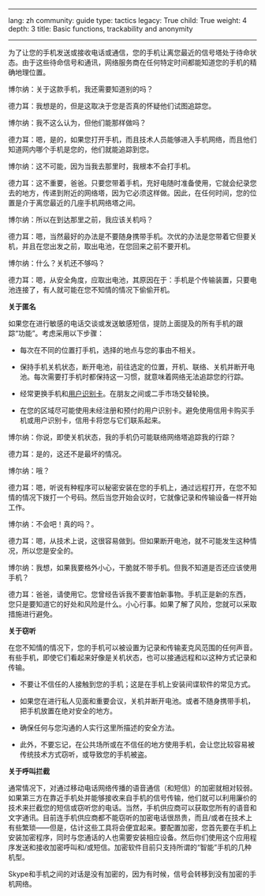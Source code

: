 

---

lang: zh
community: guide
type: tactics
legacy: True
child: True
weight: 4
depth: 3
title: Basic functions, trackability and anonymity

---

为了让您的手机发送或接收电话或通信，您的手机让离您最近的信号塔处于待命状态。由于这些待命信号和通讯，网络服务商在任何特定时间都能知道您的手机的精确地理位置。

<div class="background" markdown=1>
博尔纳：关于这款手机，我还需要知道别的吗？

德力耳：我想是的，但是这取决于您是否真的怀疑他们试图追踪您。

博尔纳：我不这么认为，但他们能那样做吗？

德力耳：嗯，是的，如果您打开手机，而且技术人员能够进入手机网络，而且他们知道网内哪个手机是您的，他们就能追踪到您。

博尔纳：这不可能，因为当我去那里时，我根本不会打手机。

德力耳：这不重要，爸爸。只要您带着手机，充好电随时准备使用，它就会纪录您去的地方，传递到附近的网络塔，因为它必须这样做。因此，在任何时间，您的位置是介于离您最近的几座手机网络塔之间。

博尔纳：所以在到达那里之前，我应该关机吗？

德力耳：嗯，当然最好的办法是不要随身携带手机。次优的办法是您带着它但要关机，并且在您出发之前，取出电池，在您回来之前不要开机。

博尔纳：什么？关机还不够吗？

德力耳：嗯，从安全角度，应取出电池，其原因在于：手机是个传输装置，只要电池连接了，有人就可能在您不知情的情况下偷偷开机。
</div>

**关于匿名**

如果您在进行敏感的电话交谈或发送敏感短信，提防上面提及的所有手机的跟踪“功能”。考虑采用以下步骤：

* 每次在不同的位置打手机，选择的地点与您的事由不相关。

* 保持手机关机状态，断开电池，前往选定的位置，开机、联络、关机并断开电池。每次需要打手机时都保持这一习惯，就意味着网络无法追踪您的行踪。

* 经常更换手机和[用户识别卡](/zh/glossary#用户识别_卡)。在朋友之间或二手市场交替轮换。

* 在您的区域尽可能使用未经注册和预付的用户识别卡。避免使用信用卡购买手机或用户识别卡，信用卡将您与它们联系起来。


<div class="background" markdown=1>
博尔纳：你说，即使关机状态，我的手机仍可能联络网络塔追踪我的行踪？

德力耳：是的，这还不是最坏的情况。

博尔纳：哦？

德力耳：嗯，听说有种程序可以秘密安装在您的手机上，通过远程打开，在您不知情的情况下拨打一个号码。然后当您开始会议时，它就像记录和传输设备一样开始工作。

博尔纳：不会吧！真的吗？。

德力耳：嗯，从技术上说，这很容易做到。但如果断开电池，就不可能发生这种情况，所以您是安全的。

博尔纳：我想，如果我要格外小心，干脆就不带手机。但我不知道是否还应该使用手机？

德力耳：爸爸，请使用它。您曾经告诉我不要害怕新事物。手机正是新的东西， 您只是要知道它的好处和风险是什么。小心行事。如果了解了风险，您就可以采取措施进行避免。
</div>

**关于窃听**

在您不知情的情况下，您的手机可以被设置为记录和传输麦克风范围的任何声音。有些手机，即使它们看起来好像是关机状态，也可以接通远程和以这种方式记录和传输。

* 不要让不信任的人接触到您的手机；这是在手机上安装间谍软件的常见方式。

* 如果您在进行私人见面和重要会议，关机并断开电池。或者不随身携带手机，把手机放置在绝对安全的地方。

* 确保任何与您沟通的人实行这里所描述的安全方法。

* 此外，不要忘记，在公共场所或在不信任的地方使用手机，会让您比较容易被传统技术方式窃听，或导致您的手机被盗。

**关于呼叫拦截**

通常情况下，对通过移动电话网络传播的语音通信（和短信）的加密就相对较弱。如果第三方在靠近手机处并能够接收来自手机的信号传输，他们就可以利用廉价的技术来拦截您的短信或窃听您的电话。当然，手机供应商可以获取您所有的语音和文字通讯。目前连手机供应商都不能窃听的加密电话很昂贵，而且/或者在技术上有些繁琐——但是，估计这些工具将会便宜起来。要配置加密，您首先要在手机上安装加密程序，同时与您通话的人也需要安装相应设备。然后你们使用这个应用程序发送和接收加密呼叫和/或短信。加密软件目前只支持所谓的“智能”手机的几种机型。

Skype和手机之间的对话是没有加密的，因为有时候，信号会转移到没有加密的手机网络。



